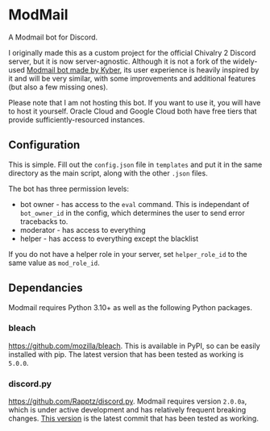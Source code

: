 # ModMail
A Modmail bot for Discord.

I originally made this as a custom project for the official Chivalry 2 Discord server, but it is now server-agnostic.
Although it is not a fork of the widely-used [Modmail bot made by Kyber](https://github.com/kyb3r/modmail), 
its user experience is heavily inspired by it and will be very similar, with some improvements and additional features (but also a few missing ones).

Please note that I am not hosting this bot. If you want to use it, you will have to host it yourself. Oracle Cloud
and Google Cloud both have free tiers that provide sufficiently-resourced instances.

## Configuration
This is simple. Fill out the `config.json` file in `templates` and put it in the same directory as the main script, along with the other `.json` files.

The bot has three permission levels:
- bot owner - has access to the `eval` command. This is independant of `bot_owner_id` in the config, which determines the user to send error tracebacks to.
- moderator - has access to everything
- helper - has access to everything except the blacklist

If you do not have a helper role in your server, set `helper_role_id` to the same value as `mod_role_id`. 

## Dependancies
Modmail requires Python 3.10+ as well as the following Python packages.

### bleach
https://github.com/mozilla/bleach. This is available in PyPI, so can be easily installed with pip. The latest version that has been tested as working is `5.0.0`.

### discord.py
https://github.com/Rapptz/discord.py. Modmail requires version `2.0.0a`, which is under active development and has relatively frequent breaking changes.
[This version](https://github.com/Rapptz/discord.py/tree/5892bbd8b44fc8cff6b5bd2e476249e0a3d313c5) is the latest commit that has been tested as working.
